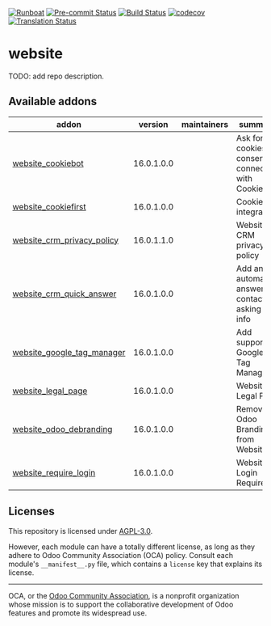 
[![Runboat](https://img.shields.io/badge/runboat-Try%20me-875A7B.png)](https://runboat.odoo-community.org/builds?repo=OCA/website&target_branch=16.0)
[![Pre-commit Status](https://github.com/OCA/website/actions/workflows/pre-commit.yml/badge.svg?branch=16.0)](https://github.com/OCA/website/actions/workflows/pre-commit.yml?query=branch%3A16.0)
[![Build Status](https://github.com/OCA/website/actions/workflows/test.yml/badge.svg?branch=16.0)](https://github.com/OCA/website/actions/workflows/test.yml?query=branch%3A16.0)
[![codecov](https://codecov.io/gh/OCA/website/branch/16.0/graph/badge.svg)](https://codecov.io/gh/OCA/website)
[![Translation Status](https://translation.odoo-community.org/widgets/website-16-0/-/svg-badge.svg)](https://translation.odoo-community.org/engage/website-16-0/?utm_source=widget)

<!-- /!\ do not modify above this line -->

# website

TODO: add repo description.

<!-- /!\ do not modify below this line -->

<!-- prettier-ignore-start -->

[//]: # (addons)

Available addons
----------------
addon | version | maintainers | summary
--- | --- | --- | ---
[website_cookiebot](website_cookiebot/) | 16.0.1.0.0 |  | Ask for cookies consent connecting with Cookiebot
[website_cookiefirst](website_cookiefirst/) | 16.0.1.0.0 |  | Cookiefirst integration
[website_crm_privacy_policy](website_crm_privacy_policy/) | 16.0.1.1.0 |  | Website CRM privacy policy
[website_crm_quick_answer](website_crm_quick_answer/) | 16.0.1.0.0 |  | Add an automatic answer for contacts asking for info
[website_google_tag_manager](website_google_tag_manager/) | 16.0.1.0.0 |  | Add support for Google Tag Manager
[website_legal_page](website_legal_page/) | 16.0.1.0.0 |  | Website Legal Page
[website_odoo_debranding](website_odoo_debranding/) | 16.0.1.0.0 |  | Remove Odoo Branding from Website
[website_require_login](website_require_login/) | 16.0.1.0.0 |  | Website Login Required

[//]: # (end addons)

<!-- prettier-ignore-end -->

## Licenses

This repository is licensed under [AGPL-3.0](LICENSE).

However, each module can have a totally different license, as long as they adhere to Odoo Community Association (OCA)
policy. Consult each module's `__manifest__.py` file, which contains a `license` key
that explains its license.

----
OCA, or the [Odoo Community Association](http://odoo-community.org/), is a nonprofit
organization whose mission is to support the collaborative development of Odoo features
and promote its widespread use.
